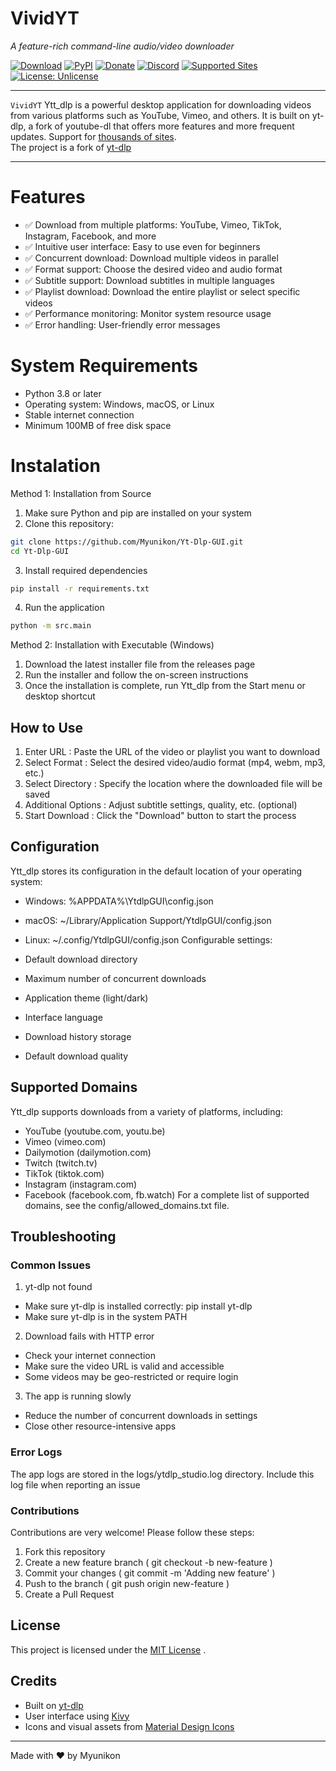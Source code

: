 # VividYT
 
*A feature-rich command-line audio/video downloader*

[![Download](https://img.shields.io/badge/DOWNLOAD-v2025.04.30-brightgreen)](#)
[![PyPI](https://img.shields.io/pypi/v/yt-dlp)](https://pypi.org/project/yt-dlp/)
[![Donate](https://img.shields.io/badge/Donate-%E2%9D%A4-red)](#)
[![Discord](https://img.shields.io/badge/Discord-3.2K%20ONLINE-blue)](#)
[![Supported Sites](https://img.shields.io/badge/Supported%20Sites-Click-green)](#)
[![License: Unlicense](https://img.shields.io/badge/license-MIT_License-blue.svg)](#)

---

`VividYT` Ytt_dlp is a powerful desktop application for downloading videos from various platforms such as YouTube, Vimeo, and others. It is built on yt-dlp, a fork of youtube-dl that offers more features and more frequent updates. Support for [thousands of sites](#).  
The project is a fork of [yt-dlp](https://github.com/yt-dlp/yt-dlp)

---

# **Features**
- ✅ Download from multiple platforms: YouTube, Vimeo, TikTok, Instagram, Facebook, and more
- ✅ Intuitive user interface: Easy to use even for beginners
- ✅ Concurrent download: Download multiple videos in parallel
- ✅ Format support: Choose the desired video and audio format
- ✅ Subtitle support: Download subtitles in multiple languages
- ✅ Playlist download: Download the entire playlist or select specific videos
- ✅ Performance monitoring: Monitor system resource usage
- ✅ Error handling: User-friendly error messages

# **System Requirements**
- Python 3.8 or later
- Operating system: Windows, macOS, or Linux
- Stable internet connection
- Minimum 100MB of free disk space

# **Instalation**

Method 1: Installation from Source
1. Make sure Python and pip are installed on your system
2. Clone this repository:
 ```bash
git clone https://github.com/Myunikon/Yt-Dlp-GUI.git
cd Yt-Dlp-GUI
```
3. Install required dependencies
 ```bash
pip install -r requirements.txt
```
4. Run the application
 ```bash
python -m src.main
```
Method 2: Installation with Executable (Windows)
1. Download the latest installer file from the releases page
2. Run the installer and follow the on-screen instructions
3. Once the installation is complete, run Ytt_dlp from the Start menu or desktop shortcut

## How to Use
1. Enter URL : Paste the URL of the video or playlist you want to download
2. Select Format : Select the desired video/audio format (mp4, webm, mp3, etc.)
3. Select Directory : Specify the location where the downloaded file will be saved
4. Additional Options : Adjust subtitle settings, quality, etc. (optional)
5. Start Download : Click the "Download" button to start the process
## Configuration
Ytt_dlp stores its configuration in the default location of your operating system:

- Windows: %APPDATA%\YtdlpGUI\config.json
- macOS: ~/Library/Application Support/YtdlpGUI/config.json
- Linux: ~/.config/YtdlpGUI/config.json
Configurable settings:

- Default download directory
- Maximum number of concurrent downloads
- Application theme (light/dark)
- Interface language
- Download history storage
- Default download quality
## Supported Domains
Ytt_dlp supports downloads from a variety of platforms, including:

- YouTube (youtube.com, youtu.be)
- Vimeo (vimeo.com)
- Dailymotion (dailymotion.com)
- Twitch (twitch.tv)
- TikTok (tiktok.com)
- Instagram (instagram.com)
- Facebook (facebook.com, fb.watch)
For a complete list of supported domains, see the config/allowed_domains.txt file.

## Troubleshooting
### Common Issues
1. yt-dlp not found

- Make sure yt-dlp is installed correctly: pip install yt-dlp
- Make sure yt-dlp is in the system PATH
2. Download fails with HTTP error

- Check your internet connection
- Make sure the video URL is valid and accessible
- Some videos may be geo-restricted or require login
3. The app is running slowly

- Reduce the number of concurrent downloads in settings
- Close other resource-intensive apps
### Error Logs
The app logs are stored in the logs/ytdlp_studio.log directory. Include this log file when reporting an issue

### Contributions
Contributions are very welcome! Please follow these steps:

1. Fork this repository
2. Create a new feature branch ( git checkout -b new-feature )
3. Commit your changes ( git commit -m 'Adding new feature' )
4. Push to the branch ( git push origin new-feature )
5. Create a Pull Request
## License
This project is licensed under the [MIT License](LICENSE) .

## Credits
- Built on [yt-dlp](https://github.com/yt-dlp/yt-dlp)
- User interface using [Kivy](https://kivy.org/)
- Icons and visual assets from [Material Design Icons](https://pictogrammers.com/library/mdi/)

---

Made with ❤️ by Myunikon
